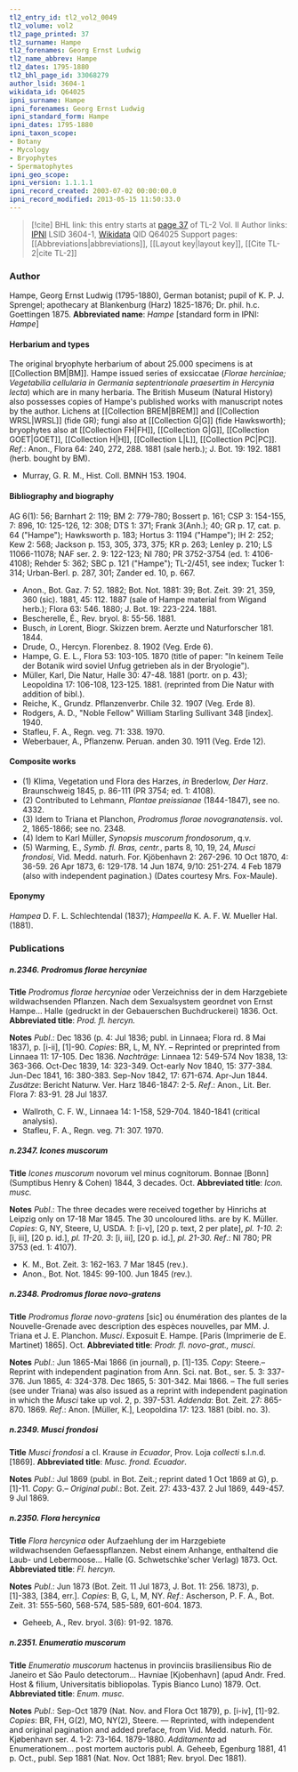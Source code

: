 ```yaml
---
tl2_entry_id: tl2_vol2_0049
tl2_volume: vol2
tl2_page_printed: 37
tl2_surname: Hampe
tl2_forenames: Georg Ernst Ludwig
tl2_name_abbrev: Hampe
tl2_dates: 1795-1880
tl2_bhl_page_id: 33068279
author_lsid: 3604-1
wikidata_id: Q64025
ipni_surname: Hampe
ipni_forenames: Georg Ernst Ludwig
ipni_standard_form: Hampe
ipni_dates: 1795-1880
ipni_taxon_scope: 
- Botany
- Mycology
- Bryophytes
- Spermatophytes
ipni_geo_scope: 
ipni_version: 1.1.1.1
ipni_record_created: 2003-07-02 00:00:00.0
ipni_record_modified: 2013-05-15 11:50:33.0
---
```


> [!cite] BHL link: this entry starts at [page 37](https://www.biodiversitylibrary.org/page/33068279) of TL-2 Vol. II
> Author links: [IPNI](https://www.ipni.org/a/3604-1) LSID 3604-1, [Wikidata](https://www.wikidata.org/wiki/Q64025) QID Q64025
> Support pages: [[Abbreviations|abbreviations]], [[Layout key|layout key]], [[Cite TL-2|cite TL-2]]

### Author

Hampe, Georg Ernst Ludwig (1795-1880), German botanist; pupil of K. P. J. Sprengel; apothecary at Blankenburg (Harz) 1825-1876; Dr. phil. h.c. Goettingen 1875. 
**Abbreviated name**: *Hampe* \[standard form in IPNI: *Hampe*\]

#### Herbarium and types

The original bryophyte herbarium of about 25.000 specimens is at [[Collection BM|BM]]. Hampe issued series of exsiccatae (*Florae herciniae; Vegetabilia cellularia in Germania septentrionale praesertim in Hercynia lecta*) which are in many herbaria. The British Museum (Natural History) also possesses copies of Hampe's published works with manuscript notes by the author. Lichens at [[Collection BREM|BREM]] and [[Collection WRSL|WRSL]] (fide GR); fungi also at [[Collection G|G]] (fide Hawksworth); bryophytes also at [[Collection FH|FH]], [[Collection G|G]], [[Collection GOET|GOET]], [[Collection H|H]], [[Collection L|L]], [[Collection PC|PC]].
*Ref*.: Anon., Flora 64: 240, 272, 288. 1881 (sale herb.); J. Bot. 19: 192. 1881 (herb. bought by BM).
- Murray, G. R. M., Hist. Coll. BMNH 153. 1904.

#### Bibliography and biography

AG 6(1): 56; Barnhart 2: 119; BM 2: 779-780; Bossert p. 161; CSP 3: 154-155, 7: 896, 10: 125-126, 12: 308; DTS 1: 371; Frank 3(Anh.); 40; GR p. 17, cat. p. 64 ("Hampe"); Hawksworth p. 183; Hortus 3: 1194 ("Hampe"); IH 2: 252; Kew 2: 568; Jackson p. 153, 305, 373, 375; KR p. 263; Lenley p. 210; LS 11066-11078; NAF ser. 2. 9: 122-123; NI 780; PR 3752-3754 (ed. 1: 4106-4108); Rehder 5: 362; SBC p. 121 ("Hampe"); TL-2/451, see index; Tucker 1: 314; Urban-Berl. p. 287, 301; Zander ed. 10, p. 667.
- Anon., Bot. Gaz. 7: 52. 1882; Bot. Not. 1881: 39; Bot. Zeit. 39: 21, 359, 360 (sic). 1881, 45: 112. 1887 (sale of Hampe material from Wigand herb.); Flora 63: 546. 1880; J. Bot. 19: 223-224. 1881.
- Bescherelle, É., Rev. bryol. 8: 55-56. 1881.
- Busch, *in* Lorent, Biogr. Skizzen brem. Aerzte und Naturforscher 181. 1844.
- Drude, O., Hercyn. Florenbez. 8. 1902 (Veg. Erde 6).
- Hampe, G. E. L., Flora 53: 103-105. 1870 (title of paper: "In keinem Teile der Botanik wird soviel Unfug getrieben als in der Bryologie").
- Müller, Karl, Die Natur, Halle 30: 47-48. 1881 (portr. on p. 43); Leopoldina 17: 106-108, 123-125. 1881. (reprinted from Die Natur with addition of bibl.).
- Reiche, K., Grundz. Pflanzenverbr. Chile 32. 1907 (Veg. Erde 8).
- Rodgers, A. D., "Noble Fellow" William Starling Sullivant 348 \[index\]. 1940.
- Stafleu, F. A., Regn. veg. 71: 338. 1970.
- Weberbauer, A., Pflanzenw. Peruan. anden 30. 1911 (Veg. Erde 12).

#### Composite works

- (1) Klima, Vegetation und Flora des Harzes, *in* Brederlow, *Der Harz*. Braunschweig 1845, p. 86-111 (PR 3754; ed. 1: 4108).
- (2) Contributed to Lehmann, *Plantae preissianae* (1844-1847), see no. 4332.
- (3) Idem to Triana et Planchon, *Prodromus florae novogranatensis*. vol. 2, 1865-1866; see no. 2348.
- (4) Idem to Karl Müller, *Synopsis muscorum frondosorum*, q.v.
- (5) Warming, E., *Symb. fl. Bras, centr.*, parts 8, 10, 19, 24, *Musci frondosi*, Vid. Medd. naturh. For. Kjöbenhavn 2: 267-296. 10 Oct 1870, 4: 36-59. 26 Apr 1873, 6: 129-178. 14 Jun 1874, 9/10: 251-274. 4 Feb 1879 (also with independent pagination.) (Dates courtesy Mrs. Fox-Maule).

#### Eponymy

*Hampea* D. F. L. Schlechtendal (1837); *Hampeella* K. A. F. W. Mueller Hal. (1881).

### Publications

##### n.2346. Prodromus florae hercyniae

**Title**
*Prodromus florae hercyniae* oder Verzeichniss der in dem Harzgebiete wildwachsenden Pflanzen. Nach dem Sexualsystem geordnet von Ernst Hampe... Halle (gedruckt in der Gebauerschen Buchdruckerei) 1836. Oct.
**Abbreviated title**: *Prod. fl. hercyn.*

**Notes**
*Publ*.: Dec 1836 (p. 4: Jul 1836; publ. in Linnaea; Flora rd. 8 Mai 1837), p. \[i-ii\], \[1\]-90.
*Copies*: BR, L, M, NY. – Reprinted or preprinted from Linnaea 11: 17-105. Dec 1836.
*Nachträge*: Linnaea 12: 549-574 Nov 1838, 13: 363-366. Oct-Dec 1839, 14: 323-349. Oct-early Nov 1840, 15: 377-384. Jun-Dec 1841, 16: 380-383. Sep-Nov 1842, 17: 671-674. Apr-Jun 1844.
*Zusätze*: Bericht Naturw. Ver. Harz 1846-1847: 2-5.
*Ref*.: Anon., Lit. Ber. Flora 7: 83-91. 28 Jul 1837.
- Wallroth, C. F. W., Linnaea 14: 1-158, 529-704. 1840-1841 (critical analysis).
- Stafleu, F. A., Regn. veg. 71: 307. 1970.

##### n.2347. Icones muscorum

**Title**
*Icones muscorum* novorum vel minus cognitorum. Bonnae \[Bonn\] (Sumptibus Henry & Cohen) 1844, 3 decades. Oct.
**Abbreviated title**: *Icon. musc.*

**Notes**
*Publ*.: The three decades were received together by Hinrichs at Leipzig only on 17-18 Mar 1845. The 30 uncoloured liths. are by K. Müller. *Copies*: G, NY, Steere, U, USDA.
*1*: \[i-v\], \[20 p. text, 2 per plate\], *pl. 1-10.*
*2*: \[i, iii\], \[20 p. id.\], *pl. 11-20.*
*3*: \[i, iii\], \[20 p. id.\], *pl. 21-30.*
*Ref*.: NI 780; PR 3753 (ed. 1: 4107).
- K. M., Bot. Zeit. 3: 162-163. 7 Mar 1845 (rev.).
- Anon., Bot. Not. 1845: 99-100. Jun 1845 (rev.).

##### n.2348. Prodromus florae novo-gratens

**Title**
*Prodromus florae novo-gratens* \[sic\] ou énumération des plantes de la Nouvelle-Grenade avec description des espèces nouvelles, par MM. J. Triana et J. E. Planchon. *Musci*. Exposuit E. Hampe. \[Paris (Imprimerie de E. Martinet) 1865\]. Oct.
**Abbreviated title**: *Prodr. fl. novo-grat., musci*.

**Notes**
*Publ*.: Jun 1865-Mai 1866 (in journal), p. \[1\]-135. *Copy*: Steere.– Reprint with independent pagination from Ann. Sci. nat. Bot., ser. 5. 3: 337-376. Jun 1865, 4: 324-378. Dec 1865, 5: 301-342. Mai 1866. – The full series (see under Triana) was also issued as a reprint with independent pagination in which the *Musci* take up vol. 2, p. 397-531.
*Addenda*: Bot. Zeit. 27: 865-870. 1869.
*Ref*.: Anon. \[Müller, K.\], Leopoldina 17: 123. 1881 (bibl. no. 3).

##### n.2349. Musci frondosi

**Title**
*Musci frondosi* a cl. Krause *in Ecuador*, Prov. Loja *collecti* s.l.n.d. \[1869\].
**Abbreviated title**: *Musc. frond. Ecuador*.

**Notes**
*Publ*.: Jul 1869 (publ. in Bot. Zeit.; reprint dated 1 Oct 1869 at G), p. \[1\]-11. *Copy*: G.– *Original publ*.: Bot. Zeit. 27: 433-437. 2 Jul 1869, 449-457. 9 Jul 1869.

##### n.2350. Flora hercynica

**Title**
*Flora hercynica* oder Aufzaehlung der im Harzgebiete wildwachsenden Gefaesspflanzen. Nebst einem Anhange, enthaltend die Laub- und Lebermoose... Halle (G. Schwetschke'scher Verlag) 1873. Oct.
**Abbreviated title**: *Fl. hercyn.*

**Notes**
*Publ*.: Jun 1873 (Bot. Zeit. 11 Jul 1873, J. Bot. 11: 256. 1873), p. \[1\]-383, \[384, err.\].
*Copies*: B, G, L, M, NY.
*Ref*.: Ascherson, P. F. A., Bot. Zeit. 31: 555-560, 568-574, 585-589, 601-604. 1873.
- Geheeb, A., Rev. bryol. 3(6): 91-92. 1876.

##### n.2351. Enumeratio muscorum

**Title**
*Enumeratio muscorum* hactenus in provinciis brasiliensibus Rio de Janeiro et São Paulo detectorum... Havniae \[Kjobenhavn\] (apud Andr. Fred. Host & filium, Universitatis bibliopolas. Typis Bianco Luno) 1879. Oct.
**Abbreviated title**: *Enum. musc.*

**Notes**
*Publ*.: Sep-Oct 1879 (Nat. Nov. and Flora Oct 1879), p. \[i-iv\], \[1\]-92. *Copies*: BR, FH, G(2), MO, NY(2), Steere. — Reprinted, with independent and original pagination and added preface, from Vid. Medd. naturh. För. Kjøbenhavn ser. 4. 1-2: 73-164. 1879-1880.
*Additamenta* ad Enumerationem... post mortem auctoris publ. A. Geheeb, Egenburg 1881, 41 p. Oct., publ. Sep 1881 (Nat. Nov. Oct 1881; Rev. bryol. Dec 1881).

